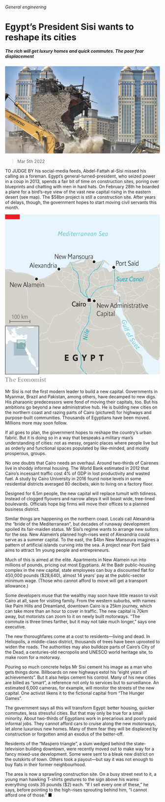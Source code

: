 ###### General engineering

# Egypt’s President Sisi wants to reshape its cities 

##### The rich will get luxury homes and quick commutes. The poor fear displacement 

![image](images/20220305_MAP003_0.jpg) 

> Mar 5th 2022 

TO JUDGE BY his social-media feeds, Abdel-Fattah al-Sisi missed his calling as a foreman. Egypt’s general-turned-president, who seized power in a coup in 2013, spends a fair bit of time on construction sites, poring over blueprints and chatting with men in hard hats. On February 28th he boarded a plane for a bird’s-eye view of the vast new capital rising in the eastern desert (see map). The $58bn project is still a construction site. After years of delays, though, the government hopes to start moving civil servants this month.

![image](images/20220305_MAM980.png) 


Mr Sisi is not the first modern leader to build a new capital. Governments in Myanmar, Brazil and Pakistan, among others, have decamped to new digs. His pharaonic predecessors were fond of moving their capitals, too. But his ambitions go beyond a new administrative hub. He is building new cities on the northern coast and razing parts of Cairo (pictured) for highways and purpose-built communities. Thousands of Egyptians have been moved. Millions more may soon follow.


If all goes to plan, the government hopes to reshape the country’s urban fabric. But it is doing so in a way that bespeaks a military man’s understanding of cities: not as messy, organic places where people live but as orderly and functional spaces populated by like-minded, and mostly prosperous, groups.

No one doubts that Cairo needs an overhaul. Around two-thirds of Cairenes live in shoddy informal housing. The World Bank estimated in 2012 that Cairo’s incessant traffic cost 4% of GDP in lost productivity and wasted fuel. A study by Cairo University in 2016 found noise levels in some residential districts averaged 80 decibels, akin to living on a factory floor.

Designed for 6.5m people, the new capital will replace tumult with tidiness. Instead of clogged flyovers and narrow alleys it will boast wide, tree-lined boulevards. Officials hope big firms will move their offices to a planned business district.

Similar things are happening on the northern coast. Locals call Alexandria the “bride of the Mediterranean”, but decades of runaway development spoiled its fair-maiden status. Mr Sisi’s regime wants to arrange new suitors for the sea. New Alamein’s planned high-rises west of Alexandria could serve as a summer capital. To the east, the $4bn New Mansoura imagines a pattern of artificial islands curving into the sea. A project near Port Said aims to attract 1m young people and entrepreneurs.

Much of this is aimed at the elite. Apartments in New Alamein run into millions of pounds, pricing out most Egyptians. At the Badr public-housing complex in the new capital, state employees can buy a discounted flat for 450,000 pounds ($28,640), almost 14 years’ pay at the public-sector minimum wage. (Those who cannot afford to move will get a transport allowance.)

Some developers muse that the wealthy may soon have little reason to visit Cairo at all, save for visiting family. From the western suburbs, with names like Palm Hills and Dreamland, downtown Cairo is a 25km journey, which can take more than an hour to cover in traffic. The new capital is 70km away, but motorists can zoom to it on newly built motorways. “The commute is three times farther, but it may not take much longer,” says one executive.

The new thoroughfares come at a cost to residents—living and dead. In Heliopolis, a middle-class district, thousands of trees have been uprooted to widen the roads. The authorities may also bulldoze parts of Cairo’s City of the Dead, a centuries-old necropolis and UNESCO world heritage site, to make room for a motorway.

Pouring so much concrete helps Mr Sisi cement his image as a man who gets things done. Billboards on new highways extol his “eight years of achievements”. But it also helps cement his control. Many of his new cities are billed as “smart”, a reference not only to services but to surveillance. An estimated 6,000 cameras, for example, will monitor the streets of the new capital. One activist likens it to the fictional capital from “The Hunger Games”.

The government says all this will transform Egypt: better housing, quicker commutes, less stressful cities. But that may only be true for a small minority. About two-thirds of Egyptians work in precarious and poorly paid informal jobs. They cannot afford cars to cruise along the new motorways, let alone luxurious new homes. Many of them fear they will be displaced by construction or forgotten amid an exodus of the better-off.

Residents of the “Maspero triangle”, a slum wedged behind the state-television building downtown, were recently moved out to make way for a fancy mixed-use development. Some were sent to a bleak new district on the outskirts of town. Others took a payout—but say it was not enough to buy flats in their former neighbourhood.

The area is now a sprawling construction site. On a busy street next to it, a young man hawking T-shirts gestures to the sign above his wares: everything costs 35 pounds ($2) each. “If I sell every one of these,” he says, before pointing to the high-rises sprouting behind him, “I cannot afford one of those.” ■

